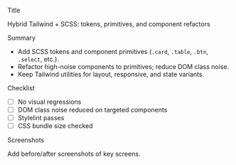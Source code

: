 Title

Hybrid Tailwind + SCSS: tokens, primitives, and component refactors

Summary

- Add SCSS tokens and component primitives (`.card`, `.table`, `.btn`, `.select`, etc.).
- Refactor high-noise components to primitives; reduce DOM class noise.
- Keep Tailwind utilities for layout, responsive, and state variants.

Checklist

- [ ] No visual regressions
- [ ] DOM class noise reduced on targeted components
- [ ] Stylelint passes
- [ ] CSS bundle size checked

Screenshots

Add before/after screenshots of key screens.


